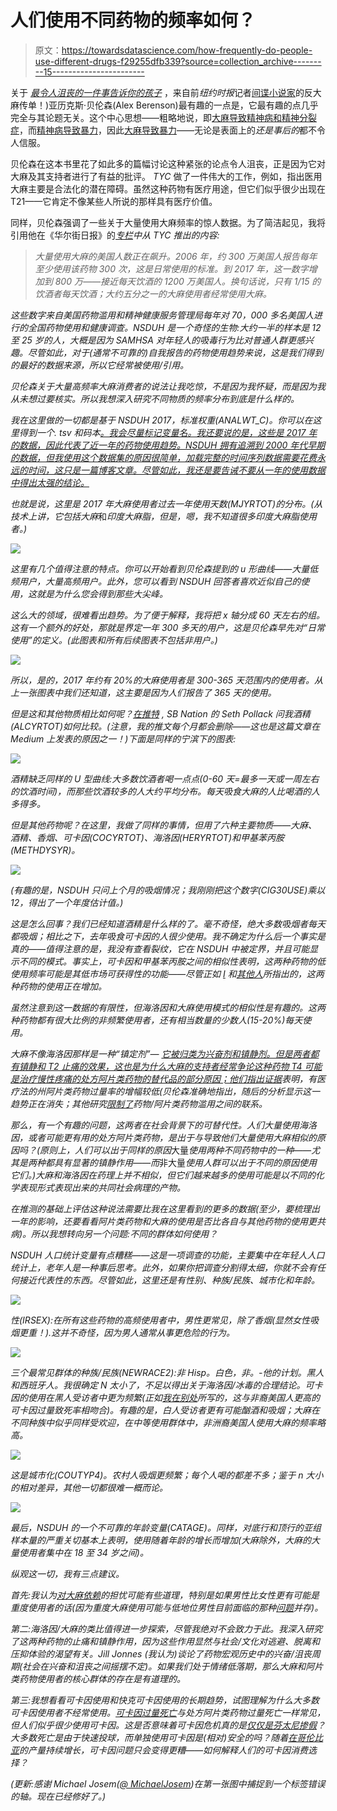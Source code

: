 # 人们使用不同药物的频率如何？

> 原文：<https://towardsdatascience.com/how-frequently-do-people-use-different-drugs-f29255dfb339?source=collection_archive---------15----------------------->

关于 [*最令人沮丧的一件事告诉你的孩子*](https://www.amazon.com/Tell-Your-Children-Marijuana-Violence/dp/1982103663) ，来自前*纽约时报*记者[间谍小说家](https://www.amazon.com/Faithful-Spy-Novel-Alex-Berenson/dp/0345478991)的反大麻传单！)亚历克斯·贝伦森(Alex Berenson)最有趣的一点是，它最有趣的点几乎完全与其论题无关。这个中心思想——粗略地说，即[大麻导致精神病和精神分裂症](https://www.nap.edu/read/24625/chapter/14)，而[精神病导致暴力](https://journals.plos.org/plosmedicine/article?id=10.1371/journal.pmed.1000120)，因此[大麻导致暴力](http://nymag.com/intelligencer/2019/01/no-pot-legalization-probably-didnt-increase-homicide-rates.html)——无论是表面上的*还是事后的*都不令人信服。

贝伦森在这本书里花了如此多的篇幅讨论这种紧张的论点令人沮丧，正是因为它对大麻及其支持者进行了有益的批评。 *TYC* 做了一件伟大的工作，例如，指出医用大麻主要是合法化的潜在障碍。虽然这种药物有医疗用途，但它们似乎很少出现在 T21——它肯定不像某些人所说的那样具有医疗价值。

同样，贝伦森强调了一些关于大量使用大麻频率的惊人数据。为了简洁起见，我将引用他在《华尔街日报》的[*专栏*](https://www.wsj.com/articles/marijuana-is-more-dangerous-than-you-think-11546527075)*中从 *TYC* 推出的内容:*

> *大量使用大麻的美国人数正在飙升。2006 年，约 300 万美国人报告每年至少使用该药物 300 次，这是日常使用的标准。到 2017 年，这一数字增加到 800 万——接近每天饮酒的 1200 万美国人。换句话说，只有 1/15 的饮酒者每天饮酒；大约五分之一的大麻使用者经常使用大麻。*

*这些数字来自美国药物滥用和精神健康服务管理局每年对 70，000 多名美国人进行的全国药物使用和健康调查。NSDUH 是一个奇怪的生物:大约一半的样本是 12 至 25 岁的人，大概是因为 SAMHSA 对年轻人的吸毒行为比对普通人群更感兴趣。尽管如此，对于(通常不可靠的)自我报告的药物使用趋势来说，这是我们得到的最好的数据来源，所以它经常被使用/引用。*

*贝伦森关于大量高频率大麻消费者的说法让我吃惊，不是因为我怀疑，而是因为我从未想过要核实。所以我想深入研究不同物质的频率分布到底是什么样的。*

*我在这里做的一切都是基于 NSDUH 2017，标准权重(ANALWT_C)。你可以在这里得到一个. tsv 和码本[。我会尽量标记变量名。我还要说的是，这些是 2017 年的数据，因此代表了近一年的药物使用趋势。NSDUH 拥有追溯到 2000 年代早期的数据，但我使用这个数据集的原因很简单，加载完整的时间序列数据需要花费*永远*的时间，这只是一篇博客文章。尽管如此，我还是要告诫不要从一年的使用数据中得出太强的结论。](https://www.datafiles.samhsa.gov/study-dataset/national-survey-drug-use-and-health-2017-nsduh-2017-ds0001-nid17939)*

*也就是说，这里是 2017 年大麻使用者过去一年使用天数(MJYRTOT)的分布。(从技术上讲，它包括大麻*和*印度大麻脂，但是，嗯，我不知道很多印度大麻脂使用者。)*

*![](img/e8d37e48a944244d0ca77a680f2e378b.png)*

*这里有几个值得注意的特点。你可以开始看到贝伦森提到的 u 形曲线——大量低频用户，大量高频用户。此外，您可以看到 NSDUH 回答者喜欢近似自己的使用，这就是为什么您会得到那些大尖峰。*

*这么大的领域，很难看出趋势。为了便于解释，我将把 x 轴分成 60 天左右的组。这有一个额外的好处，那就是界定一年 300 多天的用户，这是贝伦森早先对“日常使用”的定义。(此图表和所有后续图表不包括非用户。)*

*![](img/4614dbf4241191e48e796f5c86fed060.png)*

*所以，是的，2017 年约有 20%的大麻使用者是 300-365 天范围内的使用者。从上一张图表中我们还知道，这主要是因为人们报告了 365 天的使用。*

*但是这和其他物质相比如何呢？[在推特](https://twitter.com/sethpo/status/1088476667893481472) , *SB Nation* 的 Seth Pollack 问我酒精(ALCYRTOT)如何比较。(注意，我的推文每个月都会删除——这也是这篇文章在 Medium 上发表的原因之一！)下面是同样的宁滨下的图表:*

*![](img/51616cf0f3b05c2f0a37260247f8b4d3.png)*

*酒精缺乏同样的 U 型曲线:大多数饮酒者喝一点点(0-60 天=最多一天或一周左右的饮酒时间)，而那些饮酒较多的人大约平均分布。每天吸食大麻的人比喝酒的人多得多。*

*但是其他药物呢？在这里，我做了同样的事情，但用了六种主要物质——大麻、酒精、香烟、可卡因(COCYRTOT)、海洛因(HERYRTOT)和甲基苯丙胺(METHDYSYR)。*

*![](img/3d90bf3e40592573df2c1ebed550667c.png)*

*(有趣的是，NSDUH 只问上个月的吸烟情况；我刚刚把这个数字(CIG30USE)乘以 12，得出了一个年度估计值。)*

*这是怎么回事？我们已经知道酒精是什么样的了。毫不奇怪，绝大多数吸烟者每天都吸烟；相比之下，去年吸食可卡因的人很少使用。我不确定为什么后一个事实是真的——值得注意的是，我没有查看裂纹，它在 NSDUH 中被定界，并且可能显示不同的模式。事实上，可卡因和甲基苯丙胺之间的相似性表明，这两种药物的低使用频率可能是其低市场可获得性的功能——尽管正如 [I](https://www.theamericanconservative.com/articles/white-lines-black-epidemic/) 和[其他人](https://filtermag.org/2019/01/22/why-crystal-meth-has-made-a-big-comeback-in-philadelphia/)所指出的，这两种药物的使用正在增加。*

*虽然注意到这一数据的有限性，但海洛因和大麻使用模式的相似性是有趣的。这两种药物都有很大比例的非频繁使用者，还有相当数量的少数人(15-20%)每天使用。*

*大麻不像海洛因那样是一种“镇定剂”— [它被归类为兴奋剂和镇静剂。但是两者都有镇静和 T2 止痛的效果，这也是为什么大麻的支持者经常争论这种药物 T4 可能是治疗慢性疼痛的处方阿片类药物的替代品的部分原因；他们指出](https://www.ncbi.nlm.nih.gov/pubmed/3009708)[证据](https://jamanetwork.com/journals/jamainternalmedicine/fullarticle/1898878)表明，有医疗法的州阿片类药物过量率的增幅较低(贝伦森准确地指出，随后的分析显示这一趋势正在消失；其他研究[限制了](https://www.cboutlook.com/RAND_Powell.pdf)药物/阿片类药物滥用之间的联系。*

*那么，有一个有趣的问题，这两者在社会背景下的可替代性。人们大量使用海洛因，或者可能更有用的处方阿片类药物，是出于与导致他们大量使用大麻相似的原因吗？(原则上，人们可以出于同样的原因*大量*使用两种不同药物中的一种——尤其是两种都具有显著的镇静作用——而*非大量*使用人群可以出于不同的原因使用它们。)大麻和海洛因在药理上并不相似，但它们越来越多的使用可能是以不同的化学表现形式表现出来的共同社会病理的产物。*

*在推测的基础上评估这种说法需要比我在这里看到的更多的数据(至少，要梳理出一年的影响，还要看看阿片类药物和大麻的使用是否比各自与其他药物的使用更共病)。所以我想转向另一个问题:不同的群体如何使用？*

*NSDUH 人口统计变量有点糟糕——这是一项调查的功能，主要集中在年轻人人口统计上，老年人是一种事后思考。此外，如果你把调查分割得太细，你就不会有任何接近代表性的东西。尽管如此，这里还是有性别、种族/民族、城市化和年龄。*

*![](img/f82001f391508dbcaac75bfadf83b8c9.png)*

*性(IRSEX):在所有这些药物的高频使用者中，男性更常见，除了香烟(显然女性吸烟更重！).这并不奇怪，因为男人通常从事更危险的行为。*

*![](img/274263f424b5b8bde05c176eb4737b21.png)*

*三个最常见群体的种族/民族(NEWRACE2):非 Hisp。白色，非。-他的计划。黑人和西班牙人。我很确定 N 太小了，不足以得出关于海洛因/冰毒的合理结论。可卡因的使用在黑人受访者中更为频繁(正如[我在别处](https://www.theamericanconservative.com/articles/white-lines-black-epidemic/)所写的，这与非裔美国人更高的可卡因过量致死率相吻合)。有趣的是，白人受访者更有可能酗酒和吸烟；大麻在不同种族中似乎同样受欢迎，在中等使用群体中，非洲裔美国人使用大麻的频率略高。*

*![](img/408385f452ac2e52dba4c278a1771595.png)*

*这是城市化(COUTYP4)。农村人吸烟更频繁；每个人喝的都差不多；鉴于 n 大小的相对差异，其他一切都很难一概而论。*

*![](img/3caf2a0fa129625e9469dd4355b03036.png)*

*最后，NSDUH 的一个不可靠的年龄变量(CATAGE)。同样，对底行和顶行的亚组样本量的严重关切基本上表明，使用随着年龄的增长而增加(大麻除外，大麻的大量使用者集中在 18 至 34 岁之间)。*

*纵观这一切，我有三点建议。*

*首先:我认为[对大麻依赖](https://www.theatlantic.com/ideas/archive/2018/08/americas-invisible-pot-addicts/567886/)的担忧可能有些道理，特别是如果男性比女性更有可能是重度使用者的话(因为重度大麻使用可能与低地位男性目前面临的那种[问题](https://freebeacon.com/culture/review-man-out-andrew-l-yarrow/)并存)。*

*第二:海洛因/大麻的类比值得进一步探索，尽管我绝对不会致力于此。我深入研究了这两种药物的止痛和镇静作用，因为这些作用显然与社会/文化对逃避、脱离和压抑体验的渴望有关。Jill Jonnes (我认为)谈论了药物宏观历史中的兴奋/沮丧周期(社会在兴奋和沮丧之间摇摆不定)。如果我们处于情绪低落期，那么大麻和阿片类药物使用者的核心群体的存在是有道理的。*

*第三:我想看看可卡因使用和快克可卡因使用的长期趋势，试图理解为什么大多数可卡因使用者不经常使用。[可卡因过量死亡](https://freebeacon.com/issues/drugs-suicide-drive-american-life-expectancy-down-again/)与处方阿片类药物过量死亡一样常见，但人们似乎很少使用可卡因。这是否意味着可卡因危机真的是[仅仅是芬太尼掺假](https://ajph.aphapublications.org/doi/abs/10.2105/AJPH.2016.303627)？大多数死亡是由于快速投球，而单独使用可卡因是(相对)安全的吗？随着[在哥伦比亚](https://www.dea.gov/sites/default/files/2018-11/DIR-032-18%202018%20NDTA%20final%20low%20resolution.pdf#page=51)的产量持续增长，可卡因问题只会变得更糟——如何解释人们的可卡因消费选择？*

*(更新:感谢 Michael Josem([@ MichaelJosem](https://twitter.com/MichaelJosem))在第一张图中捕捉到一个标签错误的轴。现在已经修好了。)*